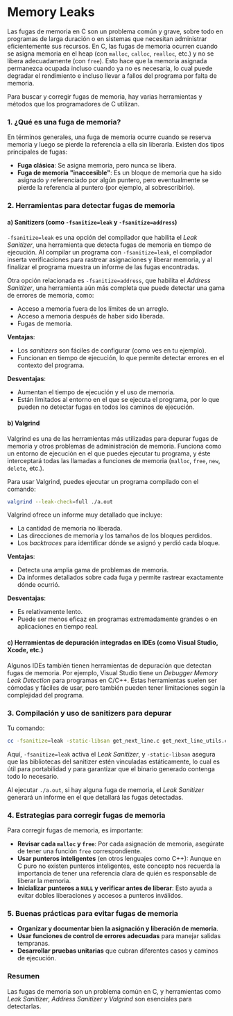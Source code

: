 # Memory Leaks
Las fugas de memoria en C son un problema común y grave, sobre todo en programas de larga duración o en sistemas que necesitan administrar eficientemente sus recursos. En C, las fugas de memoria ocurren cuando se asigna memoria en el heap (con `malloc`, `calloc`, `realloc`, etc.) y no se libera adecuadamente (con `free`). Esto hace que la memoria asignada permanezca ocupada incluso cuando ya no es necesaria, lo cual puede degradar el rendimiento e incluso llevar a fallos del programa por falta de memoria.

Para buscar y corregir fugas de memoria, hay varias herramientas y métodos que los programadores de C utilizan. 

### 1. ¿Qué es una fuga de memoria?

En términos generales, una fuga de memoria ocurre cuando se reserva memoria y luego se pierde la referencia a ella sin liberarla. Existen dos tipos principales de fugas:

- **Fuga clásica**: Se asigna memoria, pero nunca se libera.
- **Fuga de memoria "inaccesible"**: Es un bloque de memoria que ha sido asignado y referenciado por algún puntero, pero eventualmente se pierde la referencia al puntero (por ejemplo, al sobrescribirlo).

### 2. Herramientas para detectar fugas de memoria

#### a) Sanitizers (como `-fsanitize=leak` y `-fsanitize=address`)

`-fsanitize=leak` es una opción del compilador que habilita el *Leak Sanitizer*, una herramienta que detecta fugas de memoria en tiempo de ejecución. Al compilar un programa con `-fsanitize=leak`, el compilador inserta verificaciones para rastrear asignaciones y liberar memoria, y al finalizar el programa muestra un informe de las fugas encontradas.

Otra opción relacionada es `-fsanitize=address`, que habilita el *Address Sanitizer*, una herramienta aún más completa que puede detectar una gama de errores de memoria, como:
- Acceso a memoria fuera de los límites de un arreglo.
- Acceso a memoria después de haber sido liberada.
- Fugas de memoria.

**Ventajas**:
- Los *sanitizers* son fáciles de configurar (como ves en tu ejemplo).
- Funcionan en tiempo de ejecución, lo que permite detectar errores en el contexto del programa.
  
**Desventajas**:
- Aumentan el tiempo de ejecución y el uso de memoria.
- Están limitados al entorno en el que se ejecuta el programa, por lo que pueden no detectar fugas en todos los caminos de ejecución.

#### b) Valgrind

Valgrind es una de las herramientas más utilizadas para depurar fugas de memoria y otros problemas de administración de memoria. Funciona como un entorno de ejecución en el que puedes ejecutar tu programa, y éste interceptará todas las llamadas a funciones de memoria (`malloc`, `free`, `new`, `delete`, etc.).

Para usar Valgrind, puedes ejecutar un programa compilado con el comando:

```bash
valgrind --leak-check=full ./a.out
```

Valgrind ofrece un informe muy detallado que incluye:
- La cantidad de memoria no liberada.
- Las direcciones de memoria y los tamaños de los bloques perdidos.
- Los *backtraces* para identificar dónde se asignó y perdió cada bloque.

**Ventajas**:
- Detecta una amplia gama de problemas de memoria.
- Da informes detallados sobre cada fuga y permite rastrear exactamente dónde ocurrió.

**Desventajas**:
- Es relativamente lento.
- Puede ser menos eficaz en programas extremadamente grandes o en aplicaciones en tiempo real.

#### c) Herramientas de depuración integradas en IDEs (como Visual Studio, Xcode, etc.)

Algunos IDEs también tienen herramientas de depuración que detectan fugas de memoria. Por ejemplo, Visual Studio tiene un *Debugger Memory Leak Detection* para programas en C/C++. Estas herramientas suelen ser cómodas y fáciles de usar, pero también pueden tener limitaciones según la complejidad del programa.

### 3. Compilación y uso de sanitizers para depurar

Tu comando:
```bash
cc -fsanitize=leak -static-libsan get_next_line.c get_next_line_utils.c && ./a.out
```

Aquí, `-fsanitize=leak` activa el *Leak Sanitizer*, y `-static-libsan` asegura que las bibliotecas del sanitizer estén vinculadas estáticamente, lo cual es útil para portabilidad y para garantizar que el binario generado contenga todo lo necesario.

Al ejecutar `./a.out`, si hay alguna fuga de memoria, el *Leak Sanitizer* generará un informe en el que detallará las fugas detectadas.

### 4. Estrategias para corregir fugas de memoria

Para corregir fugas de memoria, es importante:
- **Revisar cada `malloc` y `free`**: Por cada asignación de memoria, asegúrate de tener una función `free` correspondiente.
- **Usar punteros inteligentes** (en otros lenguajes como C++): Aunque en C puro no existen punteros inteligentes, este concepto nos recuerda la importancia de tener una referencia clara de quién es responsable de liberar la memoria.
- **Inicializar punteros a `NULL` y verificar antes de liberar**: Esto ayuda a evitar dobles liberaciones y accesos a punteros inválidos.

### 5. Buenas prácticas para evitar fugas de memoria

- **Organizar y documentar bien la asignación y liberación de memoria**.
- **Usar funciones de control de errores adecuadas** para manejar salidas tempranas.
- **Desarrollar pruebas unitarias** que cubran diferentes casos y caminos de ejecución.
  
### Resumen

Las fugas de memoria son un problema común en C, y herramientas como *Leak Sanitizer*, *Address Sanitizer* y *Valgrind* son esenciales para detectarlas. 
